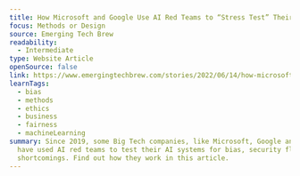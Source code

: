 ```yaml
---
title: How Microsoft and Google Use AI Red Teams to “Stress Test” Their Systems
focus: Methods or Design
source: Emerging Tech Brew
readability:
  - Intermediate
type: Website Article
openSource: false
link: https://www.emergingtechbrew.com/stories/2022/06/14/how-microsoft-and-google-use-ai-red-teams-to-stress-test-their-system
learnTags:
  - bias
  - methods
  - ethics
  - business
  - fairness
  - machineLearning
summary: Since 2019, some Big Tech companies, like Microsoft, Google and Meta,
  have used AI red teams to test their AI systems for bias, security flaws and
  shortcomings. Find out how they work in this article.
---
```

